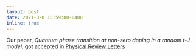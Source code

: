 ```yaml
---
layout: post
date: 2021-3-8 15:59:00-0400
inline: true
---
```


Our paper, <i> Quantum phase transition at non-zero doping in a random t-J model</i>, got accepted in <a href="https://journals.aps.org/prl/abstract/10.1103/PhysRevLett.126.136602">Physical Review Letters</a> 

